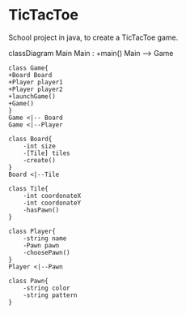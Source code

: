 # TicTacToe
School project in java, to create a TicTacToe game.

classDiagram
    Main
    Main : +main()
    Main --> Game

    class Game{
    +Board Board
    +Player player1
    +Player player2
    +launchGame()
    +Game()
    }
    Game <|-- Board
    Game <|--Player

    class Board{
        -int size
        -[Tile] tiles
        -create()
    }
    Board <|--Tile

    class Tile{
        -int coordonateX
        -int coordonateY
        -hasPawn()
    }

    class Player{
        -string name
        -Pawn pawn
        -choosePawn()
    }
    Player <|--Pawn

    class Pawn{
        -string color
        -string pattern
    }
